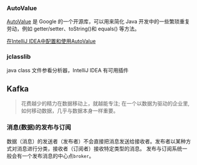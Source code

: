 
<h3 class = 'auto-sort-sub'>AutoValue</h3>

[AutoValue](https://github.com/google/auto/blob/master/value/userguide/index.md) 是 Google 的一个开源库，可以用来简化 Java 开发中的一些繁琐重复劳动，例如 getter/setter、toString()和 equals() 等方法。

[在IntelliJ IDEA中配置和使用AutoValue](https://www.jianshu.com/p/9d3056d9f63b)

 
<h3 class = 'auto-sort-sub'>jclasslib</h3>
java class 文件参看分析器，IntelliJ IDEA 有可用插件 



## Kafka

> 花费越少的精力在数据移动上，就越能专注; 在一个以数据为驱动的企业里, 如何移动数据，几乎与数据本身一样重要。


<h3 class = 'auto-sort-sub'> 消息(数据)的发布与订阅</h3>


<div class="myTip">

数据（消息）的发送者（发布者）不会直接把消息发送给接收者。发布者以某种方式对消息进行分类，接收者（订阅者）接收特定类型的消息。 发布与订阅系统一般会有一个发布消息的中心点`broker`。
</div>

